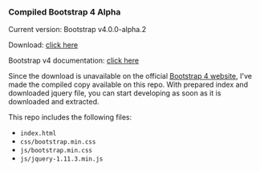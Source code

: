 ### Compiled Bootstrap 4 Alpha

Current version: Bootstrap v4.0.0-alpha.2

Download: [click here](https://github.com/dmxt/bootstrap-4-alpha-compiled/releases)

Bootstrap v4 documentation: [click here](http://v4-alpha.getbootstrap.com/getting-started/download/)

Since the download is unavailable on the official [Bootstrap 4 website](http://v4-alpha.getbootstrap.com), I've made the compiled copy available on this repo. With prepared index and downloaded jquery file, you can start developing as soon as it is downloaded and extracted.

This repo includes the following files:
* `index.html`
* `css/bootstrap.min.css`
* `js/bootstrap.min.css`
* `js/jquery-1.11.3.min.js`

